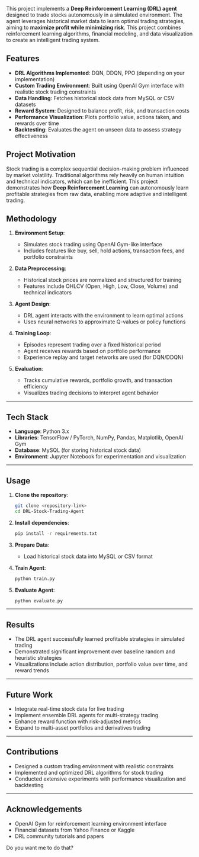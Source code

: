 This project implements a **Deep Reinforcement Learning (DRL) agent** designed to trade stocks autonomously in a simulated environment. The agent leverages historical market data to learn optimal trading strategies, aiming to **maximize profit while minimizing risk**. This project combines reinforcement learning algorithms, financial modeling, and data visualization to create an intelligent trading system.


## Features

* **DRL Algorithms Implemented**: DQN, DDQN, PPO (depending on your implementation)
* **Custom Trading Environment**: Built using OpenAI Gym interface with realistic stock trading constraints
* **Data Handling**: Fetches historical stock data from MySQL or CSV datasets
* **Reward System**: Designed to balance profit, risk, and transaction costs
* **Performance Visualization**: Plots portfolio value, actions taken, and rewards over time
* **Backtesting**: Evaluates the agent on unseen data to assess strategy effectiveness


## Project Motivation

Stock trading is a complex sequential decision-making problem influenced by market volatility. Traditional algorithms rely heavily on human intuition and technical indicators, which can be inefficient. This project demonstrates how **Deep Reinforcement Learning** can autonomously learn profitable strategies from raw data, enabling more adaptive and intelligent trading.


## Methodology

1. **Environment Setup**:

   * Simulates stock trading using OpenAI Gym-like interface
   * Includes features like buy, sell, hold actions, transaction fees, and portfolio constraints

2. **Data Preprocessing**:

   * Historical stock prices are normalized and structured for training
   * Features include OHLCV (Open, High, Low, Close, Volume) and technical indicators

3. **Agent Design**:

   * DRL agent interacts with the environment to learn optimal actions
   * Uses neural networks to approximate Q-values or policy functions

4. **Training Loop**:

   * Episodes represent trading over a fixed historical period
   * Agent receives rewards based on portfolio performance
   * Experience replay and target networks are used (for DQN/DDQN)

5. **Evaluation**:

   * Tracks cumulative rewards, portfolio growth, and transaction efficiency
   * Visualizes trading decisions to interpret agent behavior

---

## Tech Stack

* **Language**: Python 3.x
* **Libraries**: TensorFlow / PyTorch, NumPy, Pandas, Matplotlib, OpenAI Gym
* **Database**: MySQL (for storing historical stock data)
* **Environment**: Jupyter Notebook for experimentation and visualization

---

## Usage

1. **Clone the repository**:

   ```bash
   git clone <repository-link>
   cd DRL-Stock-Trading-Agent
   ```
2. **Install dependencies**:

   ```bash
   pip install -r requirements.txt
   ```
3. **Prepare Data**:

   * Load historical stock data into MySQL or CSV format
4. **Train Agent**:

   ```bash
   python train.py
   ```
5. **Evaluate Agent**:

   ```bash
   python evaluate.py
   ```

---

## Results

* The DRL agent successfully learned profitable strategies in simulated trading
* Demonstrated significant improvement over baseline random and heuristic strategies
* Visualizations include action distribution, portfolio value over time, and reward trends

---

## Future Work

* Integrate real-time stock data for live trading
* Implement ensemble DRL agents for multi-strategy trading
* Enhance reward function with risk-adjusted metrics
* Expand to multi-asset portfolios and derivatives trading

---

## Contributions

* Designed a custom trading environment with realistic constraints
* Implemented and optimized DRL algorithms for stock trading
* Conducted extensive experiments with performance visualization and backtesting

---

## Acknowledgements

* OpenAI Gym for reinforcement learning environment interface
* Financial datasets from Yahoo Finance or Kaggle
* DRL community tutorials and papers


Do you want me to do that?
